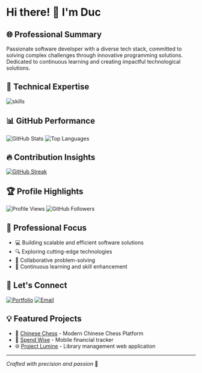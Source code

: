 # Hi there! 👋 I'm Duc

## 🌐 Professional Summary
Passionate software developer with a diverse tech stack, committed to solving complex challenges through innovative programming solutions. Dedicated to continuous learning and creating impactful technological solutions.

## 🚀 Technical Expertise
![skills](https://skillicons.dev/icons?i=java,rust,html,css,ts,nodejs,react,mongodb,mysql,supabase,nextjs,spring,dotnet,docker,kubernetes,linux,git,figma,neovim,vscode&theme=light)

## 📊 GitHub Performance
![GitHub Stats](https://github-readme-stats.vercel.app/api?username=hien-duc&show_icons=true&theme=onedark)
![Top Languages](https://github-readme-stats.vercel.app/api/top-langs/?username=hien-duc&layout=compact&theme=onedark)

## 🔥 Contribution Insights
[![GitHub Streak](https://github-readme-streak-stats.herokuapp.com?user=hien-duc&theme=onedark&hide_border=true)](https://git.io/streak-stats)

## 🏆 Profile Highlights
![Profile Views](https://komarev.com/ghpvc/?username=hien-duc&color=blue)
![GitHub Followers](https://img.shields.io/github/followers/hien-duc?style=social)

## 🌟 Professional Focus
- 💻 Building scalable and efficient software solutions
- 🔍 Exploring cutting-edge technologies
- 🤝 Collaborative problem-solving
- 🚀 Continuous learning and skill enhancement

## 🤝 Let's Connect
[![Portfolio](https://img.shields.io/badge/Portfolio-000000?style=for-the-badge&logo=About.me&logoColor=white)](https://hien-duc.vercel.app)
[![Email](https://img.shields.io/badge/Email-D14836?style=for-the-badge&logo=gmail&logoColor=white)](mailto:duc.t.cit21@eiu.edu.vn)

## 💡 Featured Projects
- 🚧 [Chinese Chess](https://github.com/hien-duc/xiangqi-chinese-chess-online-platform) - Modern Chinese Chess Platform
- 🧠 [Spend Wise](https://github.com/hien-duc/spendwise-mobile-financial-trackerr) - Mobile financial tracker
- 🌐 [Project Lumine](https://github.com/hien-duc/lumine-library-management-system) - Library management web application

---
*Crafted with precision and passion* 🚀
